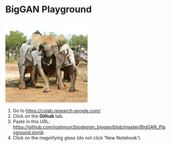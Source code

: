 # BigGAN Playground

![Elephant_Coral](./elephant_truck2.png)

1. Go to https://colab.research.google.com/
2. Click on the __Github__ tab.
3. Paste in this URL: https://github.com/joshmurr/biodesign_biggan/blob/master/BigGAN_Playground.ipynb
4. Click on the magnifying glass (do not click 'New Notebook').
